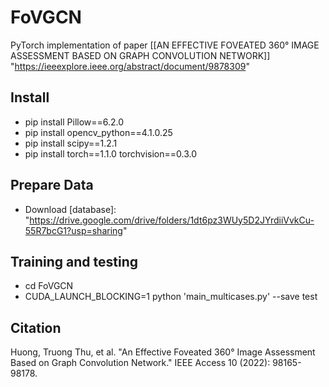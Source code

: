 # FoVGCN

PyTorch implementation of paper [[AN EFFECTIVE FOVEATED 360° IMAGE ASSESSMENT BASED ON GRAPH CONVOLUTION NETWORK]] "https://ieeexplore.ieee.org/abstract/document/9878309"


## Install
- pip install Pillow==6.2.0
- pip install opencv_python==4.1.0.25
- pip install scipy==1.2.1
- pip install torch==1.1.0 torchvision==0.3.0

## Prepare Data
- Download [database]: "https://drive.google.com/drive/folders/1dt6pz3WUy5D2JYrdiiVvkCu-55R7bcG1?usp=sharing"

## Training and testing
- cd FoVGCN
- CUDA_LAUNCH_BLOCKING=1 python 'main_multicases.py' --save test

## Citation

Huong, Truong Thu, et al. "An Effective Foveated 360° Image Assessment Based on Graph Convolution Network." IEEE Access 10 (2022): 98165-98178.

